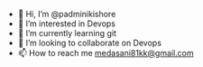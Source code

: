 - 👋 Hi, I’m @padminikishore
- 👀 I’m interested in Devops
- 🌱 I’m currently learning git
- 💞️ I’m looking to collaborate on Devops
- 📫 How to reach me medasani81kk@gmail.com

<!---
padminikishore/padminikishore is a ✨ special ✨ repository because its `README.md` (this file) appears on your GitHub profile.
You can click the Preview link to take a look at your changes.
--->
